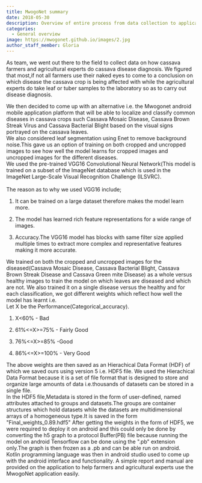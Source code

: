 ```yaml
---
title: MwogoNet summary
date: 2018-05-30
description: Overview of entire process from data collection to application development.
categories:
  - General overview
image: https://mwogonet.github.io/images/2.jpg
author_staff_member: Gloria
---
```


As team, we went out there to the field to collect data on how cassava farmers and agricultural experts do cassava disease diagnosis. We figured that most,if not all farmers use their naked eyes to come to a conclusion on which disease the cassava crop is being affected with while the agricultural experts do take leaf or tuber samples  to the laboratory so as to carry out disease diagnosis.<br/>

We then decided to come up with an alternative i.e. the Mwogonet android mobile application platform that will be able to localize and classify common diseases in cassava crops such Cassava Mosaic Disease, Cassava Brown Streak Virus and Cassava Bacterial Blight based on the visual signs portrayed on the cassava leaves.<br/>
We also considered leaf segmentation using Enet to remove background noise.This gave us an option of training on both cropped and uncropped images to see how well the model learns for cropped images and uncropped images for the different diseases.<br/>
We used the pre-trained VGG16 Convolutional Neural Network(This model is trained on a subset of the ImageNet database which is used in the ImageNet Large-Scale Visual Recognition Challenge (ILSVRC).<br/><br/> The reason as to why we used VGG16 include;<br/> 
1. It can be trained on a large dataset therefore makes the model learn more.

2. The model has learned rich feature representations for a wide range of images.

3. Accuracy.The VGG16 model has blocks with same filter size applied multiple times to extract more complex and representative features making it more accurate.<br/> 

We trained on both the cropped and uncropped images for the diseased(Cassava Mosaic Disease, Cassava Bacterial Blight, Cassava Brown Streak Disease and Cassava Green mite Disease) as a whole versus healthy images to train the model on which leaves are diseased and which are not. We also trained it on a single disease versus the healthy and for each classification, we got different weights which reflect how well the model has learnt i.e.<br/>
Let X be the Performance(Categorical_accuracy).

1. X<60% - Bad

2. 61%<=X>=75% - Fairly Good

3. 76%<=X>=85% -Good

4. 86%<=X>=100% - Very Good

The above weights are then saved as an Hierachical Data Format (HDF) of which we saved ours using version 5 i.e. HDF5 file. We used the Hierachical Data Format because it is a set of file format that is designed to store and organize large amounts of data i.e.thousands of datasets can be stored in a single file.<br/>
In the HDF5 file,Metadata is stored in the form of user-defined, named attributes attached to groups and datasets.The groups are container structures which hold datasets while the datasets are multidimensional arrays of a homogeneous type.It is saved in the form "Final_weights_0.89.hdf5"
After getting the weights in the form of HDF5, we were required to deploy it on android and this could only be done by converting the h5 graph to a protocol Buffer(PB) file because running the model on android Tensorflow can be done using the ".pb" extension only.The graph is then frozen as a .pb and can be able run on android.<br/>
Kotlin programming language was then in android studio used to come up with the android interface and functionality. A simple report and manual are provided on the application to help farmers and agricultural experts use the MwogoNet application easily.
